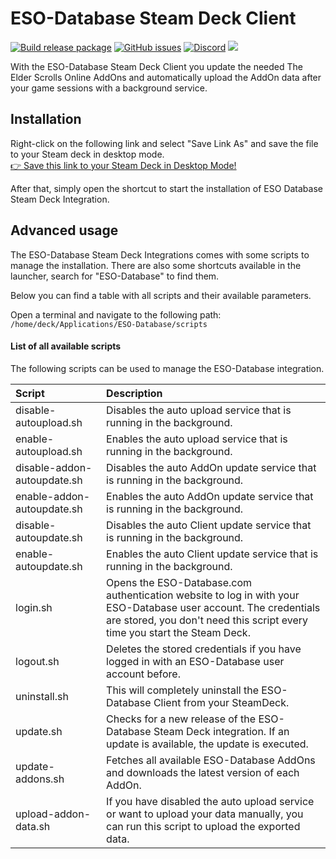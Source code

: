 # ESO-Database Steam Deck Client
[![Build release package](https://github.com/ESO-Database/Steam-Deck-Client/actions/workflows/release.yml/badge.svg)](https://github.com/ESO-Database/Steam-Deck-Client/actions/workflows/release.yml)
[![GitHub issues](https://img.shields.io/github/issues/ESO-Database/Steam-Deck-Client?logo=github)](https://github.com/ESO-Database/Steam-Deck-Client/issues)
[![Discord](https://img.shields.io/discord/683990734831091723?logo=discord)](https://discord.gg/WTv3a8bHEB)
<img src="https://static.eso-database.com/github/steam-deck/steam-deck-eso.png?1">

With the ESO-Database Steam Deck Client you update the needed The Elder Scrolls Online AddOns and automatically upload the AddOn data after your game sessions with a background service.

## Installation
Right-click on the following link and select "Save Link As" and save the file to your Steam deck in desktop mode.  
<a href="https://raw.githubusercontent.com/ESO-Database/Steam-Deck-Client/master/ESO-Database.desktop">👉 Save this link to your Steam Deck in Desktop Mode!</a>  

After that, simply open the shortcut to start the installation of ESO Database Steam Deck Integration.

## Advanced usage
The ESO-Database Steam Deck Integrations comes with some scripts to manage the installation. There are also some shortcuts available in the launcher, search for "ESO-Database" to find them.  
  
Below you can find a table with all scripts and their available parameters.  
  
Open a terminal and navigate to the following path:
`/home/deck/Applications/ESO-Database/scripts`
  
#### List of all available scripts
The following scripts can be used to manage the ESO-Database integration.

| Script                      | Description                                                                                                                                                                                  |
|:----------------------------|:---------------------------------------------------------------------------------------------------------------------------------------------------------------------------------------------|
| disable-autoupload.sh       | Disables the auto upload service that is running in the background.                                                                                                                          |
| enable-autoupload.sh        | Enables the auto upload service that is running in the background.                                                                                                                           |
| disable-addon-autoupdate.sh | Disables the auto AddOn update service that is running in the background.                                                                                                                    |
| enable-addon-autoupdate.sh  | Enables the auto AddOn update service that is running in the background.                                                                                                                     |
| disable-autoupdate.sh       | Disables the auto Client update service that is running in the background.                                                                                                                   |
| enable-autoupdate.sh        | Enables the auto Client update service that is running in the background.                                                                                                                    |
| login.sh                    | Opens the ESO-Database.com authentication website to log in with your ESO-Database user account. The credentials are stored, you don't need this script every time you start the Steam Deck. |
| logout.sh                   | Deletes the stored credentials if you have logged in with an ESO-Database user account before.                                                                                               |
| uninstall.sh                | This will completely uninstall the ESO-Database Client from your SteamDeck.                                                                                                                  |
| update.sh                   | Checks for a new release of the ESO-Database Steam Deck integration. If an update is available, the update is executed.                                                                      |
| update-addons.sh            | Fetches all available ESO-Database AddOns and downloads the latest version of each AddOn.                                                                                                    |
| upload-addon-data.sh        | If you have disabled the auto upload service or want to upload your data manually, you can run this script to upload the exported data.                                                      |


